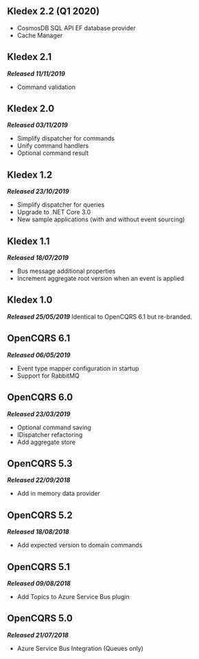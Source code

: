 ## Kledex 2.2 (Q1 2020)
- CosmosDB SQL API EF database provider
- Cache Manager

## Kledex 2.1
_**Released 11/11/2019**_
- Command validation

## Kledex 2.0
_**Released 03/11/2019**_
- Simplify dispatcher for commands
- Unify command handlers
- Optional command result

## Kledex 1.2
_**Released 23/10/2019**_
- Simplify dispatcher for queries
- Upgrade to .NET Core 3.0
- New sample applications (with and without event sourcing)

## Kledex 1.1
_**Released 18/07/2019**_
- Bus message additional properties
- Increment aggregate root version when an event is applied

## Kledex 1.0
_**Released 25/05/2019**_
Identical to OpenCQRS 6.1 but re-branded.

## OpenCQRS 6.1
_**Released 06/05/2019**_
- Event type mapper configuration in startup
- Support for RabbitMQ

## OpenCQRS 6.0
_**Released 23/03/2019**_
- Optional command saving
- IDispatcher refactoring
- Add aggregate store

## OpenCQRS 5.3
_**Released 22/09/2018**_
- Add in memory data provider

## OpenCQRS 5.2
_**Released 18/08/2018**_
- Add expected version to domain commands

## OpenCQRS 5.1
_**Released 09/08/2018**_
- Add Topics to Azure Service Bus plugin

## OpenCQRS 5.0
_**Released 21/07/2018**_
- Azure Service Bus Integration (Queues only)